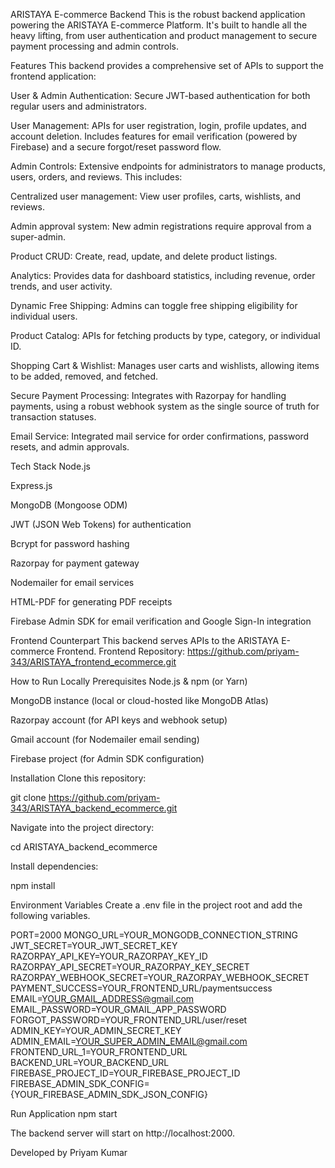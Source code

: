 ARISTAYA E-commerce Backend This is the robust backend application powering the ARISTAYA E-commerce Platform. It's built to handle all the heavy lifting, from user authentication and product management to secure payment processing and admin controls.

Features This backend provides a comprehensive set of APIs to support the frontend application:

User & Admin Authentication: Secure JWT-based authentication for both regular users and administrators.

User Management: APIs for user registration, login, profile updates, and account deletion. Includes features for email verification (powered by Firebase) and a secure forgot/reset password flow.

Admin Controls: Extensive endpoints for administrators to manage products, users, orders, and reviews. This includes:

Centralized user management: View user profiles, carts, wishlists, and reviews.

Admin approval system: New admin registrations require approval from a super-admin.

Product CRUD: Create, read, update, and delete product listings.

Analytics: Provides data for dashboard statistics, including revenue, order trends, and user activity.

Dynamic Free Shipping: Admins can toggle free shipping eligibility for individual users.

Product Catalog: APIs for fetching products by type, category, or individual ID.

Shopping Cart & Wishlist: Manages user carts and wishlists, allowing items to be added, removed, and fetched.

Secure Payment Processing: Integrates with Razorpay for handling payments, using a robust webhook system as the single source of truth for transaction statuses.

Email Service: Integrated mail service for order confirmations, password resets, and admin approvals.

Tech Stack Node.js

Express.js

MongoDB (Mongoose ODM)

JWT (JSON Web Tokens) for authentication

Bcrypt for password hashing

Razorpay for payment gateway

Nodemailer for email services

HTML-PDF for generating PDF receipts

Firebase Admin SDK for email verification and Google Sign-In integration

Frontend Counterpart This backend serves APIs to the ARISTAYA E-commerce Frontend. Frontend Repository: https://github.com/priyam-343/ARISTAYA_frontend_ecommerce.git

How to Run Locally Prerequisites Node.js & npm (or Yarn)

MongoDB instance (local or cloud-hosted like MongoDB Atlas)

Razorpay account (for API keys and webhook setup)

Gmail account (for Nodemailer email sending)

Firebase project (for Admin SDK configuration)

Installation Clone this repository:

git clone https://github.com/priyam-343/ARISTAYA_backend_ecommerce.git

Navigate into the project directory:

cd ARISTAYA_backend_ecommerce

Install dependencies:

npm install

Environment Variables Create a .env file in the project root and add the following variables.

PORT=2000
MONGO_URL=YOUR_MONGODB_CONNECTION_STRING
JWT_SECRET=YOUR_JWT_SECRET_KEY
RAZORPAY_API_KEY=YOUR_RAZORPAY_KEY_ID
RAZORPAY_API_SECRET=YOUR_RAZORPAY_KEY_SECRET
RAZORPAY_WEBHOOK_SECRET=YOUR_RAZORPAY_WEBHOOK_SECRET
PAYMENT_SUCCESS=YOUR_FRONTEND_URL/paymentsuccess
EMAIL=YOUR_GMAIL_ADDRESS@gmail.com
EMAIL_PASSWORD=YOUR_GMAIL_APP_PASSWORD
FORGOT_PASSWORD=YOUR_FRONTEND_URL/user/reset
ADMIN_KEY=YOUR_ADMIN_SECRET_KEY
ADMIN_EMAIL=YOUR_SUPER_ADMIN_EMAIL@gmail.com
FRONTEND_URL_1=YOUR_FRONTEND_URL
BACKEND_URL=YOUR_BACKEND_URL
FIREBASE_PROJECT_ID=YOUR_FIREBASE_PROJECT_ID
FIREBASE_ADMIN_SDK_CONFIG={YOUR_FIREBASE_ADMIN_SDK_JSON_CONFIG}

Run Application npm start

The backend server will start on http://localhost:2000.

Developed by Priyam Kumar